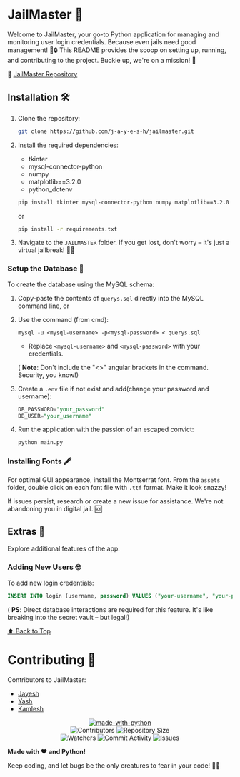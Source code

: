# JailMaster 🚀

Welcome to JailMaster, your go-to Python application for managing and monitoring user login credentials. Because even jails need good management! 🏢🔒 This README provides the scoop on setting up, running, and contributing to the project. Buckle up, we're on a mission! 🤠

🔗 [JailMaster Repository](https://github.com/j-a-y-e-s-h/jailmaster.git)


## Installation 🛠️

1. Clone the repository:

   ```bash
   git clone https://github.com/j-a-y-e-s-h/jailmaster.git
   ```
2. Install the required dependencies:

   - tkinter
   - mysql-connector-python
   - numpy
   - matplotlib==3.2.0
   - python_dotenv

   ```bash
   pip install tkinter mysql-connector-python numpy matplotlib==3.2.0 python_dotenv
   ```

   or
    ```bash
   pip install -r requirements.txt
   ```
4. Navigate to the `JAILMASTER` folder. If you get lost, don't worry – it's just a virtual jailbreak! 🏃‍♂️

### Setup the Database 💾

To create the database using the MySQL schema:

1. Copy-paste the contents of `querys.sql` directly into the MySQL command line, or
2. Use the command (from cmd):

   ```shell
   mysql -u <mysql-username> -p<mysql-password> < querys.sql
   ```

   - Replace `<mysql-username>` and `<mysql-password>` with your credentials.

   ( **Note**: Don't include the "<>" angular brackets in the command. Security, you know!)
3. Create a `.env` file if not exist and add(change your password and username): 

   ```sql
   DB_PASSWORD="your_password"
   DB_USER="your_username"
   ```
4. Run the application with the passion of an escaped convict:

   ```bash
   python main.py
   ```

### Installing Fonts 🖋️

For optimal GUI appearance, install the Montserrat font. From the `assets` folder, double click on each font file with `.ttf` format. Make it look snazzy!

If issues persist, research or create a new issue for assistance. We're not abandoning you in digital jail. 🆘

## Extras 🎉

Explore additional features of the app:

### Adding New Users 🤓

To add new login credentials:

```sql
INSERT INTO login (username, password) VALUES ("your-username", "your-password");
```

( **PS**: Direct database interactions are required for this feature. It's like breaking into the secret vault – but legal!)

[⬆️ Back to Top](https://github.com/j-a-y-e-s-h/jailmaster/blob/main/readme.md#jailmaster-)

# Contributing 🤝

Contributors to JailMaster:

* [Jayesh](https://github.com/j-a-y-e-s-h)
* [Yash](https://github.com/YashPatil2023/)
* [Kamlesh](https://github.com/kamlesh-IY9/)

<p align="center"> 
  <a href="https://python.org"><img src="http://forthebadge.com/images/badges/made-with-python.svg" alt="made-with-python"></a> 
  <br> 
  <img src="https://img.shields.io/github/contributors/j-a-y-e-s-h/jailmaster?style=for-the-badge" alt="Contributors"> 
  <img src="https://img.shields.io/github/repo-size/j-a-y-e-s-h/jailmaster?style=for-the-badge" alt="Repository Size"><br> 
  <img src="https://img.shields.io/github/watchers/j-a-y-e-s-h/jailmaster?style=for-the-badge" alt="Watchers"> 
  <img src="https://img.shields.io/github/commit-activity/w/j-a-y-e-s-h/jailmaster?style=for-the-badge" alt="Commit Activity"> 
  <img src="https://img.shields.io/github/issues/j-a-y-e-s-h/jailmaster?style=for-the-badge" alt="Issues"> 
</p>

**Made with ❤️ and Python!**

Keep coding, and let bugs be the only creatures to fear in your code! 🐞✨
